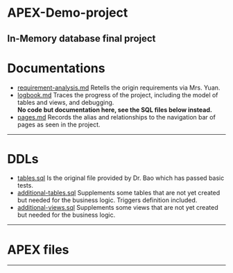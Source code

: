# APEX-Demo-project
In-Memory database final project
---
# Documentations
- <a href="https://github.com/herobrine1010/APEX-Demo-project/blob/master/requirement%20analysis.md">requirement-analysis.md</a>
Retells the origin requirements via Mrs. Yuan.
- <a href="https://github.com/herobrine1010/APEX-Demo-project/blob/master/logbook.md">logbook.md</a>
Traces the progress of the project, including the model of tables and views, and debugging.<br/>
<b> No code but documentation here, see the SQL files below instead.</b>  
- <a href="https://github.com/herobrine1010/APEX-Demo-project/blob/master/pages.md">pages.md</a>
Records the alias and relationships to the navigation bar of pages as seen in the project.
---
# DDLs
- <a href="https://github.com/herobrine1010/APEX-Demo-project/blob/master/tables.sql">tables.sql</a> Is the original file provided by Dr. Bao which has passed basic tests.
- <a href="https://github.com/herobrine1010/APEX-Demo-project/blob/master/additional%20tables.sql">additional-tables.sql</a>
Supplements some tables that are not yet created but needed for the business logic. Triggers definition included. 
- <a href="https://github.com/herobrine1010/APEX-Demo-project/blob/master/additional%20views.sql">additional-views.sql</a>
Supplements some views that are not yet created but needed for the business logic.
---
# APEX files
---
